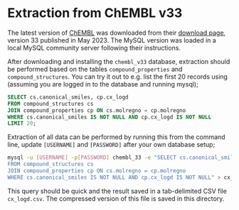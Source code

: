 # Extraction from ChEMBL v33

The latest version of [ChEMBL](https://www.ebi.ac.uk/chembl/) was downloaded from their [download page](https://chembl.gitbook.io/chembl-interface-documentation/downloads), version 33 published in May 2023. The MySQL version was loaded in a local MySQL community server following their instructions.

After downloading and installing the `chembl_v33` database, extraction should be performed based on the tables `compound_properties` and `compound_structures`. You can try it out to e.g. list the first 20 records using (assuming you are logged in to the database and running mysql);

```sql
SELECT cs.canonical_smiles, cp.cx_logd
FROM compound_structures cs
JOIN compound_properties cp ON cs.molregno = cp.molregno
WHERE cs.canonical_smiles IS NOT NULL AND cp.cx_logd IS NOT NULL
LIMIT 20;
```

Extraction of all data can be performed by running this from the command line, update `[USERNAME]` and `[PASSWORD]` after your own database setup;

```bash
mysql -u [USERNAME] -p[PASSWORD] chembl_33 -e "SELECT cs.canonical_smiles, cp.cx_logd
FROM compound_structures cs
JOIN compound_properties cp ON cs.molregno = cp.molregno
WHERE cs.canonical_smiles IS NOT NULL AND cp.cx_logd IS NOT NULL" > cx_logd.csv
```

This query should be quick and the result saved in a tab-delimited CSV file `cx_logd.csv`. The compressed version of this file is saved in this directory.